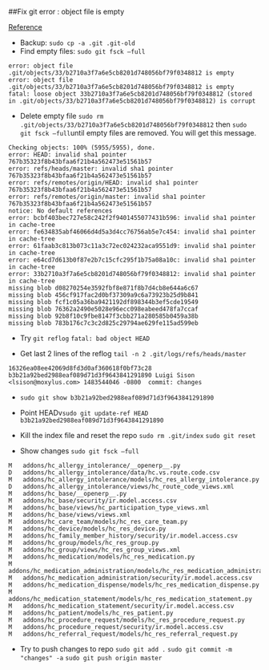 ##Fix git error : object file is empty

[Reference](http://stackoverflow.com/a/12371337)

* Backup:  `sudo cp -a .git .git-old`
* Find empty files: `sudo git fsck –full`

```
error: object file .git/objects/33/b2710a3f7a6e5cb8201d748056bf79f0348812 is empty
error: object file .git/objects/33/b2710a3f7a6e5cb8201d748056bf79f0348812 is empty
fatal: loose object 33b2710a3f7a6e5cb8201d748056bf79f0348812 (stored in .git/objects/33/b2710a3f7a6e5cb8201d748056bf79f0348812) is corrupt
```

* Delete empty file `sudo rm .git/objects/33/b2710a3f7a6e5cb8201d748056bf79f0348812` then `sudo git fsck –full`until empty files are removed. You will get this message.

```odoo@odoo-VirtualBox:/odoo/odoo-fhir$ sudo git fsck --fullChecking object directories: 100% (256/256), done.
Checking objects: 100% (5955/5955), done.
error: HEAD: invalid sha1 pointer 767b35323f8b43bfaa6f21b4a562473e51561b57
error: refs/heads/master: invalid sha1 pointer 767b35323f8b43bfaa6f21b4a562473e51561b57
error: refs/remotes/origin/HEAD: invalid sha1 pointer 767b35323f8b43bfaa6f21b4a562473e51561b57
error: refs/remotes/origin/master: invalid sha1 pointer 767b35323f8b43bfaa6f21b4a562473e51561b57
notice: No default references
error: bcbf403bec727e58c242f2f9401455077431b596: invalid sha1 pointer in cache-tree
error: fe634835abf46066d4d5a3d4cc76756ab5e7c454: invalid sha1 pointer in cache-tree
error: 61faab3c813b073c11a3c72ec024232aca9551d9: invalid sha1 pointer in cache-tree
error: e64cd7d613b0f87e2b7c15cfc295f1b75a08a10c: invalid sha1 pointer in cache-tree
error: 33b2710a3f7a6e5cb8201d748056bf79f0348812: invalid sha1 pointer in cache-tree
missing blob d08270254e3592fbf8e871f8b7d4cb8e644a6c67
missing blob 456cf917fac2d0bf37309a9c6a73923b25d9b841
missing blob fcf1c05a36ba9421192df898344b3ef5cde19549
missing blob 76362a2490e5028e96ecc098eabeed478fa7ccaf
missing blob 92b8f10c9fbe8147f3cbb271a280585b0459a38b
missing blob 783b176c7c3c2d825c29794ae629fe115ad599eb
```
* Try `git reflog`
```fatal: bad object HEAD```

* Get last 2 lines of the reflog `tail -n 2 .git/logs/refs/heads/master`

```16326ea08ee42069d8fd3d0af360618f0bf73c28 b3b21a92bed2988eaf089d71d3f9643841291890 Luigi Sison <lsison@moxylus.com> 1483544046 -0800	commit: changes```

* `sudo git show b3b21a92bed2988eaf089d71d3f9643841291890`

* Point HEADv`sudo git update-ref HEAD b3b21a92bed2988eaf089d71d3f9643841291890`

* Kill the index file and reset the repo
`sudo rm .git/index`
`sudo git reset`

* Show changes `sudo git fsck –full`

```
M	addons/hc_allergy_intolerance/__openerp__.py
D	addons/hc_allergy_intolerance/data/hc.vs.route.code.csv
M	addons/hc_allergy_intolerance/models/hc_res_allergy_intolerance.py
D	addons/hc_allergy_intolerance/views/hc_route_code_views.xml
M	addons/hc_base/__openerp__.py
M	addons/hc_base/security/ir.model.access.csv
M	addons/hc_base/views/hc_participation_type_views.xml
M	addons/hc_base/views/views.xml
M	addons/hc_care_team/models/hc_res_care_team.py
M	addons/hc_device/models/hc_res_device.py
M	addons/hc_family_member_history/security/ir.model.access.csv
M	addons/hc_group/models/hc_res_group.py
M	addons/hc_group/views/hc_res_group_views.xml
M	addons/hc_medication/models/hc_res_medication.py
M	addons/hc_medication_administration/models/hc_res_medication_administration.py
M	addons/hc_medication_administration/security/ir.model.access.csv
M	addons/hc_medication_dispense/models/hc_res_medication_dispense.py
M	addons/hc_medication_statement/models/hc_res_medication_statement.py
M	addons/hc_medication_statement/security/ir.model.access.csv
M	addons/hc_patient/models/hc_res_patient.py
M	addons/hc_procedure_request/models/hc_res_procedure_request.py
M	addons/hc_procedure_request/security/ir.model.access.csv
M	addons/hc_referral_request/models/hc_res_referral_request.py
```
* Try to push changes to repo `sudo git add .` `sudo git commit -m "changes" -a` `sudo git push origin master`

